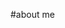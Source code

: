 #about me


<!--
**nephatmwirigi/nephatmwirigi** is a ✨ _special_ ✨ repository because its `README.md` (this file) appears on your GitHub profile



- 🔭 I’m currently working on as a Data scientist with a passion learning and Ai..
- 🌱 I’m currently learning python and Docker ...
- 👯 I’m looking to collaborate on adding a proper fraction a logarithm..
- 🤔 I’m looking for help with implementing suggestions to proper_fractions.py
- 💬 Ask me about maths /numerical_analysis/proper_fraction.py
- 📫 How to reach me: nephatmwirigi717@gmail.com...
- 😄 Pronouns: ...
- ⚡ Fun fact: ...
-->
